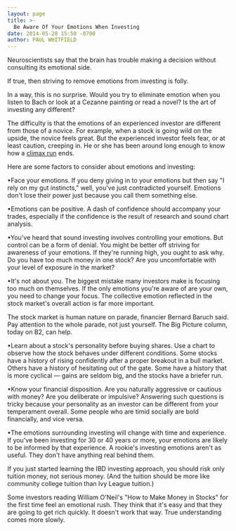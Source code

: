 ```yaml
---
layout: page
title: >-
  Be Aware Of Your Emotions When Investing
date: 2014-05-28 15:50 -0700
author: PAUL WHITFIELD
---
```





Neuroscientists say that the brain has trouble making a decision without consulting its emotional side.


If true, then striving to remove emotions from investing is folly.


In a way, this is no surprise. Would you try to eliminate emotion when you listen to Bach or look at a Cezanne painting or read a novel? Is the art of investing any different?


The difficulty is that the emotions of an experienced investor are different from those of a novice. For example, when a stock is going wild on the upside, the novice feels great. But the experienced investor feels fear, or at least caution, creeping in. He or she has been around long enough to know how a [climax run](http://education.investors.com/investors-corner/675764-how-to-spot-a-stocks-climax-top.htm?ntt=Investor%27s+Corner+climax+run+sell+signal) ends.


Here are some factors to consider about emotions and investing:


•Face your emotions. If you deny giving in to your emotions but then say "I rely on my gut instincts," well, you've just contradicted yourself. Emotions don't lose their power just because you call them something else.


•Emotions can be positive. A dash of confidence should accompany your trades, especially if the confidence is the result of research and sound chart analysis.


•You've heard that sound investing involves controlling your emotions. But control can be a form of denial. You might be better off striving for awareness of your emotions. If they're running high, you ought to ask why. Do you have too much money in one stock? Are you uncomfortable with your level of exposure in the market?


•It's not about you. The biggest mistake many investors make is focusing too much on themselves. If the only emotions you're aware of are your own, you need to change your focus. The collective emotion reflected in the stock market's overall action is far more important.


The stock market is human nature on parade, financier Bernard Baruch said. Pay attention to the whole parade, not just yourself. The Big Picture column, today on B2, can help.


•Learn about a stock's personality before buying shares. Use a chart to observe how the stock behaves under different conditions. Some stocks have a history of rising confidently after a proper breakout in a bull market. Others have a history of hesitating out of the gate. Some have a history that is more cyclical — gains are seldom big, and the stocks have a briefer run.


•Know your financial disposition. Are you naturally aggressive or cautious with money? Are you deliberate or impulsive? Answering such questions is tricky because your personality as an investor can be different from your temperament overall. Some people who are timid socially are bold financially, and vice versa.


•The emotions surrounding investing will change with time and experience. If you've been investing for 30 or 40 years or more, your emotions are likely to be informed by that experience. A rookie's investing emotions aren't as useful. They don't have anything real behind them.


If you just started learning the IBD investing approach, you should risk only tuition money, not serious money. (And the tuition should be more like community college tuition than Ivy League tuition.)


Some investors reading William O'Neil's "How to Make Money in Stocks" for the first time feel an emotional rush. They think that it's easy and that they are going to get rich quickly. It doesn't work that way. True understanding comes more slowly.




